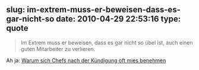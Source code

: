 slug: im-extrem-muss-er-beweisen-dass-es-gar-nicht-so
date: 2010-04-29 22:53:16
type: quote
---

> Im Extrem muss er beweisen, dass es gar nicht so übel ist, auch einen guten Mitarbeiter zu verlieren.

Ah ja: [Warum sich Chefs nach der Kündigung oft mies benehmen](http://karrierebibel.de/jobwechsel-warum-sich-chefs-nach-der-kundigung-oft-mies-benehmen/?utm_source=feedburner&utm_medium=feed&utm_campaign=Feed%3A+karrierebibelblog+%28Karriere-Bibel%29)

